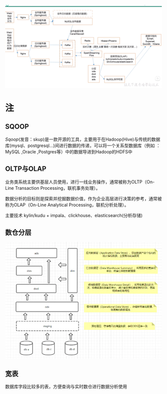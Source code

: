 ![image-20210713225543980](images/image-20210713225543980.png)

# 注

## SQOOP

*Sqoop*(发音：skup)是一款开源的工具，主要用于在Hadoop(Hive)与传统的数据库(mysql、postgresql...)间进行数据的传递，可以将一个关系型数据库（例如 ： MySQL ,Oracle ,Postgres等）中的数据导进到Hadoop的HDFS中

## OLTP与OLAP

业务类系统主要供基层人员使用，进行一线业务操作，通常被称为OLTP（On-Line Transaction Processing，联机事务处理）。

数据分析的目标则是探索并挖掘数据价值，作为企业高层进行决策的参考，通常被称为OLAP（On-Line Analytical Processing，联机分析处理）。

主要技术 kylin/kudu + impala、clickhouse、elasticsearch(分析存储)

## 数仓分层

![img](images/20200424091538831.png)

## 宽表

数据库字段比较多的表，方便查询与实时数仓进行数据分析使用



